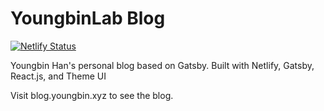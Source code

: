 # YoungbinLab Blog

[![Netlify Status](https://api.netlify.com/api/v1/badges/04cd4f81-0610-45ed-a410-1d29435ac141/deploy-status)](https://app.netlify.com/sites/youngbinlab-blog/deploys)

Youngbin Han's personal blog based on Gatsby.
Built with Netlify, Gatsby, React.js, and Theme UI

Visit blog.youngbin.xyz to see the blog.
